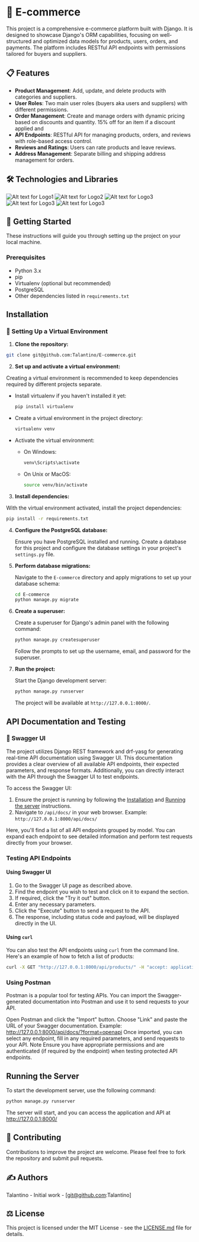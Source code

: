 # 🛒 E-commerce
This project is a comprehensive e-commerce platform built with Django.
It is designed to showcase Django's ORM capabilities, focusing on well-structured and optimized data models for products, users, orders, and payments.
The platform includes RESTful API endpoints with permissions tailored for buyers and suppliers.


## 📋 Features

- **Product Management**: Add, update, and delete products with categories and suppliers.
- **User Roles**: Two main user roles (buyers aka users and suppliers) with different permissions.
- **Order Management**: Create and manage orders with dynamic pricing based on discounts and quantity. 15% off for an item if a discount applied and 
- **API Endpoints**: RESTful API for managing products, orders, and reviews with role-based access control.
- **Reviews and Ratings**: Users can rate products and leave reviews.
- **Address Management**: Separate billing and shipping address management for orders.


## 🛠️ Technologies and Libraries
![Alt text for Logo1](https://camo.githubusercontent.com/0562f16a4ae7e35dae6087bf8b7805fb7e664a9e7e20ae6d163d94e56b94f32d/68747470733a2f2f696d672e736869656c64732e696f2f62616467652f707974686f6e2d3336373041303f7374796c653d666f722d7468652d6261646765266c6f676f3d707974686f6e266c6f676f436f6c6f723d666664643534)
![Alt text for Logo2](https://img.shields.io/badge/Django-092E20?style=for-the-badge&logo=django&logoColor=green) 
![Alt text for Logo3](https://img.shields.io/badge/django%20rest-ff1709?style=for-the-badge&logo=django&logoColor=white)
![Alt text for Logo3](https://img.shields.io/badge/PostgreSQL-316192?style=for-the-badge&logo=postgresql&logoColor=white) 
![Alt text for Logo3](https://img.shields.io/badge/Swagger-85EA2D?style=for-the-badge&logo=Swagger&logoColor=white)


## 🏁 Getting Started

These instructions will guide you through setting up the project on your local machine.

### Prerequisites

- Python 3.x
- pip
- Virtualenv (optional but recommended)
- PostgreSQL
- Other dependencies listed in `requirements.txt`
  
##  Installation
### 🔌 Setting Up a Virtual Environment 
1. **Clone the repository:**

  ```bash
  git clone git@github.com:Talantino/E-commerce.git
  ```

2. **Set up and activate a virtual environment:**

Creating a virtual environment is recommended to keep dependencies required by different projects separate.

- Install virtualenv if you haven't installed it yet:

    ```bash
    pip install virtualenv
    ```

- Create a virtual environment in the project directory:

    ```bash
    virtualenv venv
    ```

- Activate the virtual environment:

  - On Windows:

      ```bash
      venv\Scripts\activate
      ```

  - On Unix or MacOS:

      ```bash
      source venv/bin/activate
      ```

3. **Install dependencies:**

  With the virtual environment activated, install the project dependencies:

  ```bash
  pip install -r requirements.txt
  ```

4. **Configure the PostgreSQL database:**

    Ensure you have PostgreSQL installed and running. Create a database for this project and configure the database settings in your project's `settings.py` file.

5. **Perform database migrations:**

    Navigate to the `E-commerce` directory and apply migrations to set up your database schema:

    ```bash
    cd E-commerce
    python manage.py migrate
    ```

6. **Create a superuser:**

    Create a superuser for Django's admin panel with the following command:

    ```bash
    python manage.py createsuperuser
    ```

    Follow the prompts to set up the username, email, and password for the superuser.

7. **Run the project:**

    Start the Django development server:

    ```bash
    python manage.py runserver
    ```

    The project will be available at `http://127.0.0.1:8000/`.

## API Documentation and Testing

### 📗 Swagger UI

The project utilizes Django REST framework and drf-yasg for generating real-time API documentation using Swagger UI. This documentation provides a clear overview of all available API endpoints, their expected parameters, and response formats. Additionally, you can directly interact with the API through the Swagger UI to test endpoints.

To access the Swagger UI:
1. Ensure the project is running by following the [Installation](#installation) and [Running the server](#running-the-server) instructions.
2. Navigate to `/api/docs/` in your web browser. Example: `http://127.0.0.1:8000/api/docs/`

Here, you'll find a list of all API endpoints grouped by model. You can expand each endpoint to see detailed information and perform test requests directly from your browser.

### Testing API Endpoints

#### Using Swagger UI
1. Go to the Swagger UI page as described above.
2. Find the endpoint you wish to test and click on it to expand the section.
3. If required, click the "Try it out" button.
4. Enter any necessary parameters.
5. Click the "Execute" button to send a request to the API.
6. The response, including status code and payload, will be displayed directly in the UI.

#### Using `curl`
You can also test the API endpoints using `curl` from the command line. Here's an example of how to fetch a list of products:

```bash
curl -X GET "http://127.0.0.1:8000/api/products/" -H "accept: application/json"
```

### Using Postman
Postman is a popular tool for testing APIs. You can import the Swagger-generated documentation into Postman and use it to send requests to your API.

Open Postman and click the "Import" button.
Choose "Link" and paste the URL of your Swagger documentation. Example: http://127.0.0.1:8000/api/docs/?format=openapi
Once imported, you can select any endpoint, fill in any required parameters, and send requests to your API.
Note
Ensure you have appropriate permissions and are authenticated (if required by the endpoint) when testing protected API endpoints.

## Running the Server
To start the development server, use the following command:
```bash
python manage.py runserver
```
The server will start, and you can access the application and API at http://127.0.0.1:8000/

## 🤝 Contributing
Contributions to improve the project are welcome. Please feel free to fork the repository and submit pull requests.

## ✍️ Authors
Talantino - Initial work - [git@github.com:Talantino]

## ⚖️ License
This project is licensed under the MIT License - see the [LICENSE.md](#license.md) file for details.

